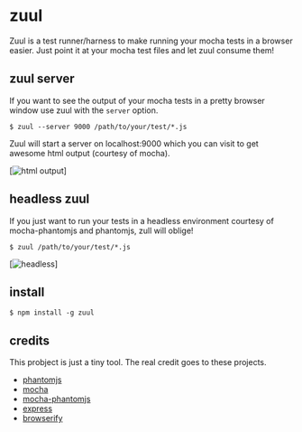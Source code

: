 # zuul

Zuul is a test runner/harness to make running your mocha tests in a browser easier. Just point it at your mocha test files and let zuul consume them!

## zuul server

If you want to see the output of your mocha tests in a pretty browser window use zuul with the ```server``` option.

```shell
$ zuul --server 9000 /path/to/your/test/*.js
```

Zuul will start a server on localhost:9000 which you can visit to get awesome html output (courtesy of mocha).

[![html output](/shtylman/zuul/tree/master/img/html.png)]

## headless zuul

If you just want to run your tests in a headless environment courtesy of mocha-phantomjs and phantomjs, zull will oblige!

```shell
$ zuul /path/to/your/test/*.js
```

[![headless](/shtylman/zuul/tree/master/img/headless.png)]

## install

```shell
$ npm install -g zuul
```

## credits

This probject is just a tiny tool. The real credit goes to these projects.

* [phantomjs](http://phantomjs.org/)
* [mocha](http://visionmedia.github.com/mocha/)
* [mocha-phantomjs](https://github.com/metaskills/mocha-phantomjs)
* [express](http://expressjs.com/)
* [browserify](https://github.com/substack/node-browserify)
